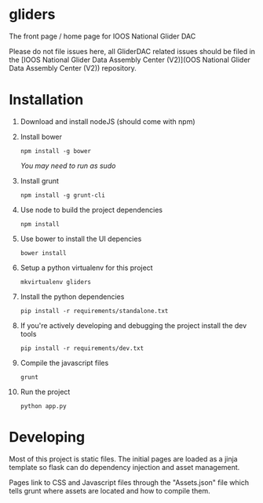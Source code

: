 # gliders
The front page / home page for IOOS National Glider DAC

Please do not file issues here,  all GliderDAC related issues should be filed in the [IOOS National Glider Data Assembly Center (V2)](OOS National Glider Data Assembly Center (V2)) repository.


# Installation

1. Download and install nodeJS (should come with npm)
2. Install bower
   
   ```
   npm install -g bower
   ```

   _You may need to run as sudo_

3. Install grunt

   ```
   npm install -g grunt-cli
   ```

4. Use node to build the project dependencies

   ```
   npm install
   ```

5. Use bower to install the UI depencies

   ```
   bower install
   ```

6. Setup a python virtualenv for this project

   ```
   mkvirtualenv gliders
   ```

7. Install the python dependencies

   ```
   pip install -r requirements/standalone.txt
   ```

8. If you're actively developing and debugging the project install the dev tools

   ```
   pip install -r requirements/dev.txt
   ```

9. Compile the javascript files

   ```
   grunt
   ```

10. Run the project

    ```
    python app.py
    ```

# Developing

Most of this project is static files. The initial pages are loaded as a jinja
template so flask can do dependency injection and asset management.  

Pages link to CSS and Javascript files through the "Assets.json" file which
tells grunt where assets are located and how to compile them.
